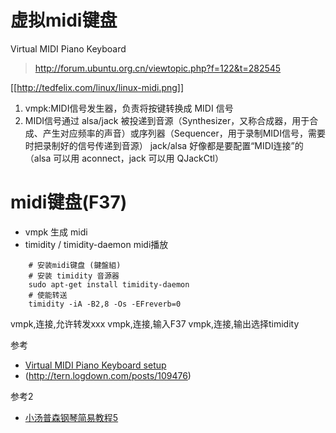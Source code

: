 # 虚拟midi键盘

Virtual MIDI Piano Keyboard

> http://forum.ubuntu.org.cn/viewtopic.php?f=122&t=282545

[[http://tedfelix.com/linux/linux-midi.png]]

1. vmpk:MIDI信号发生器，负责将按键转换成 MIDI 信号
2. MIDI信号通过 alsa/jack 被投递到音源（Synthesizer，又称合成器，用于合成、产生对应频率的声音）或序列器（Sequencer，用于录制MIDI信号，需要时把录制好的信号传递到音源）
jack/alsa 好像都是要配置“MIDI连接”的（alsa 可以用 aconnect，jack 可以用 QJackCtl）

# midi键盘(F37)

* vmpk 生成 midi
* timidity / timidity-daemon midi播放

```
    # 安装midi键盘 (鍵盤組)
    # 安装 timidity 音源器
    sudo apt-get install timidity-daemon
    # 使能转送
    timidity -iA -B2,8 -Os -EFreverb=0
```

vmpk,连接,允许转发xxx
vmpk,连接,输入F37
vmpk,连接,输出选择timidity


参考

* [Virtual MIDI Piano Keyboard setup](http://askubuntu.com/questions/34391/virtual-midi-piano-keyboard-setup)
* (http://tern.logdown.com/posts/109476)


参考2

* [小汤普森钢琴简易教程5](http://www.youku.com/playlist_show/id_17294924.html)


